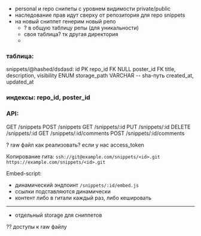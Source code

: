 - personal и repo снипеты с уровнем видимости private/public
- наследование прав идут сверху от репозитория для repo snippets
- на новый сниппет генерим новый репо
	- ? в общую таблицу репы (для уникальности)
	- своя таблица? тк другая директория
	- 

### таблица:
snippets/@hashed/dsdasd: 
id PK 
repo_id FK NULL 
poster_id FK 
title, description, visibility ENUM 
storage_path VARCHAR -- sha-путь 
created_at, updated_at

### индексы: repo_id, poster_id

### API:
GET /snippets
POST /snippets
GET /snippets/:id
PUT /snippets/:id
DELETE /snippets/:id 
GET /snippets/:id/comments
POST /snippets/:id/comments

? raw файл как реализовать? если у нас access_token

Копирование гита:
`ssh://git@example.com/snippets/<id>.git`
`https://example.com/snippets/<id>.git`

Embed-script:
- динамический эндпоинт `/snippets/:id/embed.js`
- ссылки подставляются динамически
- контент либо в гитали каждый раз, либо кешировать


--- 
- отдельный storage для сниппетов


?? доступы к raw файлу

